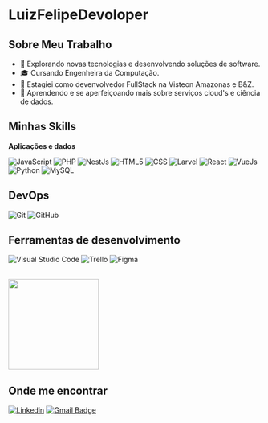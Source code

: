 # LuizFelipeDevoloper
## Sobre Meu Trabalho

- 🤔 Explorando novas tecnologias e desenvolvendo soluções de software.
- 🎓 Cursando Engenheira da Computação.
- 💼 Estagiei como devenvolvedor FullStack na Visteon Amazonas e B&Z.
- 💪 Aprendendo e se aperfeiçoando mais sobre serviços cloud's e ciência de dados.

## Minhas Skills
**Aplicações e dados**

![JavaScript](https://img.shields.io/badge/-JavaScript-333333?style=flat&logo=javascript)
![PHP](https://img.shields.io/badge/PHP-777BB4?style=for-the-badge&logo=php&logoColor=white)
![NestJs](https://img.shields.io/badge/-NestJs-333333?style=flat&logo=nestjs)
![HTML5](https://img.shields.io/badge/-HTML5-333333?style=flat&logo=HTML5)
![CSS](https://img.shields.io/badge/-CSS-333333?style=flat&logo=CSS3&logoColor=1572B6)
![Larvel](https://img.shields.io/badge/-Laravel-333333?style=flat&logo=laravel)
![React](https://img.shields.io/badge/-React-333333?style=flat&logo=react)
![VueJs](https://img.shields.io/badge/-VueJs-333333?style=flat&logo=vuejs)
![Python](https://img.shields.io/badge/python-3670A0?style=for-the-badge&logo=python&logoColor=ffdd54)
![MySQL](https://img.shields.io/badge/-MySQL-333333?style=flat&logo=mysql)

## DevOps

![Git](https://img.shields.io/badge/-Git-333333?style=flat&logo=git)
![GitHub](https://img.shields.io/badge/-GitHub-333333?style=flat&logo=github)

## Ferramentas de desenvolvimento

![Visual Studio Code](https://img.shields.io/badge/-Visual%20Studio%20Code-333333?style=flat&logo=visual-studio-code&logoColor=007ACC)
![Trello](https://img.shields.io/badge/-Trello-333333?style=flat&logo=trello&logoColor=007ACC)
![Figma](https://img.shields.io/badge/-Figma-333333?style=flat&logo=figma&logoColor=007ACC)

<br/>

<a href="https://github.com/LuizfelipeDias" title="Perfil do Luiz">
  <img height="180em" src="https://github-readme-stats.vercel.app/api?username=LuizfelipeDias&theme=dracula&show_icons=true" />
</a>

## Onde me encontrar

[![Linkedin](https://img.shields.io/badge/-Luiz%20Felipe%20Dias%20de%20Ara%C3%BAjo-blue?style=flat-square&logo=Linkedin&logoColor=white&link=https://www.linkedin.com/in/luiz-felipe-dias-de-araujo/)](https://www.linkedin.com/in/luiz-felipe-dias-de-araujo/)
[![Gmail Badge](https://img.shields.io/badge/-lfdias2203@gmail.com-006bed?style=flat-square&logo=Gmail&logoColor=white&link=mailto:lfdias2203@gmail.com.com)](mailto:lfdias2203@gmail.com)
